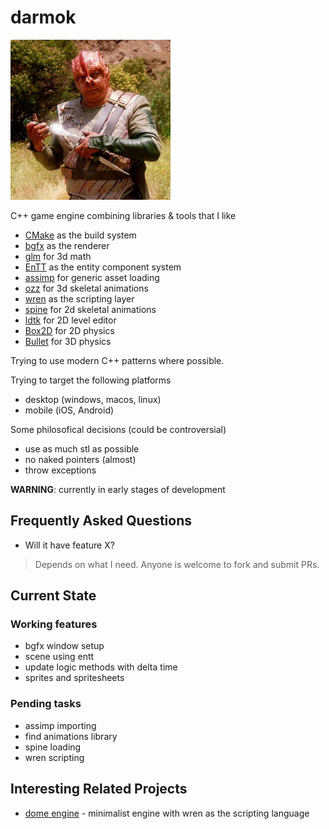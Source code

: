 darmok
====


![Dathon trying to explain the importance of Darmok](icon.jpg)

C++ game engine combining libraries & tools that I like

* [CMake](https://cmake.org/) as the build system 
* [bgfx](https://github.com/bkaradzic/bgfx) as the renderer
* [glm](https://github.com/g-truc/glm) for 3d math
* [EnTT](https://github.com/skypjack/entt) as the entity component system
* [assimp](https://github.com/assimp/assimp) for generic asset loading
* [ozz](https://github.com/guillaumeblanc/ozz-animation/) for 3d skeletal animations
* [wren](https://github.com/wren-lang/wren) as the scripting layer
* [spine](https://github.com/EsotericSoftware/spine-runtimes) for 2d skeletal animations
* [ldtk](https://ldtk.io/) for 2D level editor
* [Box2D](https://box2d.org/) for 2D physics
* [Bullet](https://github.com/bulletphysics/bullet3) for 3D physics

Trying to use modern C++ patterns where possible.

Trying to target the following platforms

* desktop (windows, macos, linux)
* mobile (iOS, Android)

Some philosofical decisions (could be controversial)
* use as much stl as possible
* no naked pointers (almost)
* throw exceptions

**WARNING**: currently in early stages of development

## Frequently Asked Questions

* Will it have feature X?
> Depends on what I need. Anyone is welcome to fork and submit PRs.

## Current State

### Working features
* bgfx window setup
* scene using entt
* update logic methods with delta time
* sprites and spritesheets

### Pending tasks
* assimp importing
* find animations library
* spine loading
* wren scripting

## Interesting Related Projects
* [dome engine](https://github.com/domeengine/dome) - minimalist engine with wren as the scripting language